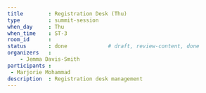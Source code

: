 ```yaml
---
title        : Registration Desk (Thu)
type         : summit-session
when_day     : Thu
when_time    : ST-3
room_id      :
status       : done             # draft, review-content, done
organizers   :
    - Jemma Davis-Smith
participants :
 - Marjorie Mohammad
description  : Registration desk management
---
```



